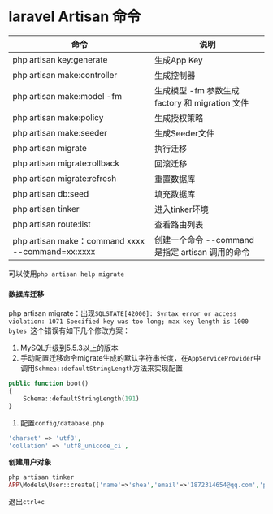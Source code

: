 # laravel Artisan 命令

| 命令                                             | 说明                                             |
| ------------------------------------------------ | ------------------------------------------------ |
| php artisan key:generate                         | 生成App Key                                      |
| php artisan make:controller                      | 生成控制器                                       |
| php artisan make:model -fm                       | 生成模型 -fm 参数生成 factory 和 migration 文件  |
| php artisan make:policy                          | 生成授权策略                                     |
| php artisan make:seeder                          | 生成Seeder文件                                   |
| php artisan migrate                              | 执行迁移                                         |
| php artisan migrate:rollback                     | 回滚迁移                                         |
| php artisan migrate:refresh                      | 重置数据库                                       |
| php artisan db:seed                              | 填充数据库                                       |
| php artisan tinker                               | 进入tinker环境                                   |
| php artisan route:list                           | 查看路由列表                                     |
| php artisan make：command xxxx --command=xx:xxxx | 创建一个命令 --command 是指定 artisan 调用的命令 |

可以使用`php artisan help migrate`

#### 数据库迁移

php artisan migrate：出现`SQLSTATE[42000]: Syntax error or access violation: 1071 Specified key was too long; max key length is 1000 bytes `这个错误有如下几个修改方案：

1. MySQL升级到5.5.3以上的版本
2. 手动配置迁移命令migrate生成的默认字符串长度，在`AppServiceProvider`中调用`Schmea::defaultStringLength`方法来实现配置

```php
public function boot()
{
    Schema::defaultStringLength(191)
}
```

1. 配置`config/database.php`

```php
'charset' => 'utf8',
'collation' => 'utf8_unicode_ci',
```

**创建用户对象**

```php
php artisan tinker
APP\Models\User::create(['name'=>'shea','email'=>'1872314654@qq.com','password'=>bcrybt('password')])
```

退出`ctrl+c`